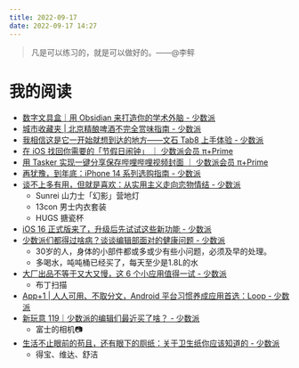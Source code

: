 ```yaml
---
title: 2022-09-17
date: 2022-09-17 14:27
---
```


>  凡是可以练习的，就是可以做好的。——@李鲆

# 我的阅读

- [数字文具盒｜用 Obsidian 来打造你的学术外脑 - 少数派](https://sspai.com/post/75690)
- [城市收藏夹 | 北京精酿啤酒不完全赏味指南 - 少数派](https://sspai.com/post/68914)
- [我相信这是它一开始就想到达的地方——文石 Tab8 上手体验 - 少数派](https://sspai.com/post/75710)
- [在 iOS 找回你需要的「节假日闹钟」 ｜ 少数派会员 π+Prime](https://sspai.com/prime/story/shortcuts-holiday-alarm)
- [用 Tasker 实现一键分享保存哔哩哔哩视频封面 ｜ 少数派会员 π+Prime](https://sspai.com/prime/story/tasker-bilibili-cover-image)
- [再犹豫，到年底：iPhone 14 系列选购指南 - 少数派](https://sspai.com/post/75686)
- [谈不上多有用，但就是喜欢：从实用主义走向恋物情结 - 少数派](https://sspai.com/post/75666)
    - Sunrei 山力士「幻影」营地灯
    - 13con 男士内衣套装
    - HUGS 搪瓷杯
- [iOS 16 正式版来了，升级后先试试这些新功能 - 少数派](https://sspai.com/post/75688)
- [少数派们都得过啥病？谈谈编辑部面对的健康问题 - 少数派](https://sspai.com/post/75678)
    - 30岁的人，身体的小部件都或多或少有些小问题，必须及早的处理。
    - 多喝水，吨吨桶已经买了，每天至少是1.8L的水
- [大厂出品不等于又大又慢，这 6 个小应用值得一试 - 少数派](https://sspai.com/post/75275)
    - 布丁扫描
- [App+1 | 人人可用、不取分文，Android 平台习惯养成应用首选：Loop - 少数派](https://sspai.com/post/75650)
- [新玩意 119｜少数派的编辑们最近买了啥？ - 少数派](https://sspai.com/post/75633)
    - 富士的相机📷
- [生活不止眼前的苟且，还有眼下的厕纸：关于卫生纸你应该知道的 - 少数派](https://sspai.com/post/75552)
    - 得宝、维达、舒洁